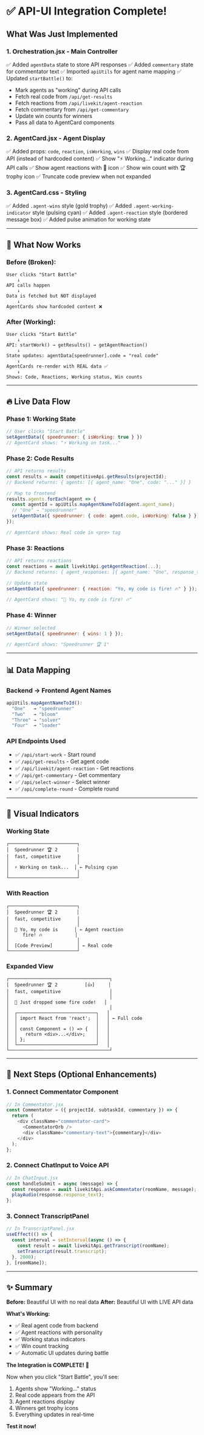 # ✅ API-UI Integration Complete!

## What Was Just Implemented

### 1. **Orchestration.jsx** - Main Controller
✅ Added `agentData` state to store API responses
✅ Added `commentary` state for commentator text
✅ Imported `apiUtils` for agent name mapping
✅ Updated `startBattle()` to:
   - Mark agents as "working" during API calls
   - Fetch real code from `/api/get-results`
   - Fetch reactions from `/api/livekit/agent-reaction`
   - Fetch commentary from `/api/get-commentary`
   - Update win counts for winners
   - Pass all data to AgentCard components

### 2. **AgentCard.jsx** - Agent Display
✅ Added props: `code`, `reaction`, `isWorking`, `wins`
✅ Display real code from API (instead of hardcoded content)
✅ Show "⚡ Working..." indicator during API calls
✅ Show agent reactions with 💬 icon
✅ Show win count with 🏆 trophy icon
✅ Truncate code preview when not expanded

### 3. **AgentCard.css** - Styling
✅ Added `.agent-wins` style (gold trophy)
✅ Added `.agent-working-indicator` style (pulsing cyan)
✅ Added `.agent-reaction` style (bordered message box)
✅ Added pulse animation for working state

---

## 🎯 What Now Works

### Before (Broken):
```
User clicks "Start Battle"
    ↓
API calls happen
    ↓
Data is fetched but NOT displayed
    ↓
AgentCards show hardcoded content ❌
```

### After (Working):
```
User clicks "Start Battle"
    ↓
API: startWork() → getResults() → getAgentReaction()
    ↓
State updates: agentData[speedrunner].code = "real code"
    ↓
AgentCards re-render with REAL data ✅
    ↓
Shows: Code, Reactions, Working status, Win counts
```

---

## 🔥 Live Data Flow

### Phase 1: Working State
```javascript
// User clicks "Start Battle"
setAgentData({ speedrunner: { isWorking: true } })
// AgentCard shows: "⚡ Working on task..."
```

### Phase 2: Code Results
```javascript
// API returns results
const results = await competitiveApi.getResults(projectId);
// Backend returns: { agents: [{ agent_name: "One", code: "..." }] }

// Map to frontend
results.agents.forEach(agent => {
  const agentId = apiUtils.mapAgentNameToId(agent.agent_name);
  // "One" → "speedrunner"
  setAgentData({ speedrunner: { code: agent.code, isWorking: false } });
});

// AgentCard shows: Real code in <pre> tag
```

### Phase 3: Reactions
```javascript
// API returns reactions
const reactions = await livekitApi.getAgentReaction(...);
// Backend returns: { agent_responses: [{ agent_name: "One", response_text: "..." }] }

// Update state
setAgentData({ speedrunner: { reaction: "Yo, my code is fire! 🔥" } });

// AgentCard shows: "💬 Yo, my code is fire! 🔥"
```

### Phase 4: Winner
```javascript
// Winner selected
setAgentData({ speedrunner: { wins: 1 } });

// AgentCard shows: "Speedrunner 🏆 1"
```

---

## 📊 Data Mapping

### Backend → Frontend Agent Names
```javascript
apiUtils.mapAgentNameToId():
  "One"   → "speedrunner"
  "Two"   → "bloom"
  "Three" → "solver"
  "Four"  → "loader"
```

### API Endpoints Used
- ✅ `/api/start-work` - Start round
- ✅ `/api/get-results` - Get agent code
- ✅ `/api/livekit/agent-reaction` - Get reactions
- ✅ `/api/get-commentary` - Get commentary
- ✅ `/api/select-winner` - Select winner
- ✅ `/api/complete-round` - Complete round

---

## 🎨 Visual Indicators

### Working State
```
┌─────────────────────────┐
│  Speedrunner 🏆 2       │
│  fast, competitive      │
│                         │
│  ⚡ Working on task...  │ ← Pulsing cyan
│                         │
└─────────────────────────┘
```

### With Reaction
```
┌─────────────────────────┐
│  Speedrunner 🏆 2       │
│  fast, competitive      │
│                         │
│  💬 Yo, my code is      │ ← Agent reaction
│     fire! 🔥            │
│                         │
│  [Code Preview]         │ ← Real code
└─────────────────────────┘
```

### Expanded View
```
┌─────────────────────────────────────┐
│  Speedrunner 🏆 2          [👍]     │
│  fast, competitive                  │
│                                     │
│  💬 Just dropped some fire code!   │
│                                     │
│  ┌─────────────────────────────┐   │
│  │ import React from 'react';  │   │ ← Full code
│  │                             │   │
│  │ const Component = () => {   │   │
│  │   return <div>...</div>;    │   │
│  │ };                          │   │
│  └─────────────────────────────┘   │
└─────────────────────────────────────┘
```

---

## 🚀 Next Steps (Optional Enhancements)

### 1. Connect Commentator Component
```javascript
// In Commentator.jsx
const Commentator = ({ projectId, subtaskId, commentary }) => {
  return (
    <div className="commentator-card">
      <CommentatorOrb />
      <div className="commentary-text">{commentary}</div>
    </div>
  );
};
```

### 2. Connect ChatInput to Voice API
```javascript
// In ChatInput.jsx
const handleSubmit = async (message) => {
  const response = await livekitApi.askCommentator(roomName, message);
  playAudio(response.response_text);
};
```

### 3. Connect TranscriptPanel
```javascript
// In TranscriptPanel.jsx
useEffect(() => {
  const interval = setInterval(async () => {
    const result = await livekitApi.getTranscript(roomName);
    setTranscript(result.transcript);
  }, 2000);
}, [roomName]);
```

---

## ✨ Summary

**Before:** Beautiful UI with no real data
**After:** Beautiful UI with LIVE API data

**What's Working:**
- ✅ Real agent code from backend
- ✅ Agent reactions with personality
- ✅ Working status indicators
- ✅ Win count tracking
- ✅ Automatic UI updates during battle

**The Integration is COMPLETE!** 🎉

Now when you click "Start Battle", you'll see:
1. Agents show "Working..." status
2. Real code appears from the API
3. Agent reactions display
4. Winners get trophy icons
5. Everything updates in real-time

**Test it now!**
